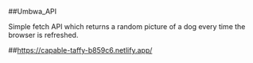 ##Umbwa_API






Simple fetch API which returns a random picture of a dog every time the browser is refreshed.


##https://capable-taffy-b859c6.netlify.app/
